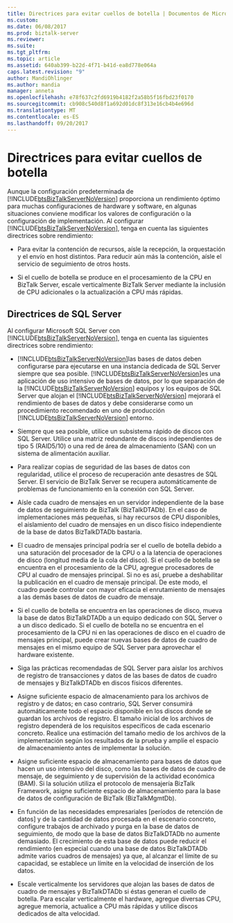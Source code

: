 ```yaml
---
title: Directrices para evitar cuellos de botella | Documentos de Microsoft
ms.custom: 
ms.date: 06/08/2017
ms.prod: biztalk-server
ms.reviewer: 
ms.suite: 
ms.tgt_pltfrm: 
ms.topic: article
ms.assetid: 640ab399-b22d-4f71-b41d-ea8d778e064a
caps.latest.revision: "9"
author: MandiOhlinger
ms.author: mandia
manager: anneta
ms.openlocfilehash: e78f637c2fd6919b4182f2a58b5f16fbd23f0170
ms.sourcegitcommit: cb908c540d8f1a692d01dc8f313e16cb4b4e696d
ms.translationtype: MT
ms.contentlocale: es-ES
ms.lasthandoff: 09/20/2017
---
```

# <a name="guidelines-for-avoiding-bottlenecks"></a>Directrices para evitar cuellos de botella
Aunque la configuración predeterminada de [!INCLUDE[btsBizTalkServerNoVersion](../includes/btsbiztalkservernoversion-md.md)] proporciona un rendimiento óptimo para muchas configuraciones de hardware y software, en algunas situaciones conviene modificar los valores de configuración o la configuración de implementación. Al configurar [!INCLUDE[btsBizTalkServerNoVersion](../includes/btsbiztalkservernoversion-md.md)], tenga en cuenta las siguientes directrices sobre rendimiento:  
  
-   Para evitar la contención de recursos, aísle la recepción, la orquestación y el envío en host distintos. Para reducir aún más la contención, aísle el servicio de seguimiento de otros hosts.  
  
-   Si el cuello de botella se produce en el procesamiento de la CPU en BizTalk Server, escale verticalmente BizTalk Server mediante la inclusión de CPU adicionales o la actualización a CPU más rápidas.  
  
## <a name="sql-server-guidelines"></a>Directrices de SQL Server  
 Al configurar Microsoft SQL Server con [!INCLUDE[btsBizTalkServerNoVersion](../includes/btsbiztalkservernoversion-md.md)], tenga en cuenta las siguientes directrices sobre rendimiento:  
  
-   [!INCLUDE[btsBizTalkServerNoVersion](../includes/btsbiztalkservernoversion-md.md)]las bases de datos deben configurarse para ejecutarse en una instancia dedicada de SQL Server siempre que sea posible. [!INCLUDE[btsBizTalkServerNoVersion](../includes/btsbiztalkservernoversion-md.md)]es una aplicación de uso intensivo de bases de datos, por lo que separación de la [!INCLUDE[btsBizTalkServerNoVersion](../includes/btsbiztalkservernoversion-md.md)] equipos y los equipos de SQL Server que alojan el [!INCLUDE[btsBizTalkServerNoVersion](../includes/btsbiztalkservernoversion-md.md)] mejorará el rendimiento de bases de datos y debe considerarse como un procedimiento recomendado en uno de producción [!INCLUDE[btsBizTalkServerNoVersion](../includes/btsbiztalkservernoversion-md.md)] entorno.  
  
-   Siempre que sea posible, utilice un subsistema rápido de discos con SQL Server. Utilice una matriz redundante de discos independientes de tipo 5 (RAID5/10) o una red de área de almacenamiento (SAN) con un sistema de alimentación auxiliar.  
  
-   Para realizar copias de seguridad de las bases de datos con regularidad, utilice el proceso de recuperación ante desastres de SQL Server. El servicio de BizTalk Server se recupera automáticamente de problemas de funcionamiento en la conexión con SQL Server.  
  
-   Aísle cada cuadro de mensajes en un servidor independiente de la base de datos de seguimiento de BizTalk (BizTalkDTADb). En el caso de implementaciones más pequeñas, si hay recursos de CPU disponibles, el aislamiento del cuadro de mensajes en un disco físico independiente de la base de datos BizTalkDTADb bastaría.  
  
-   El cuadro de mensajes principal podría ser el cuello de botella debido a una saturación del procesador de la CPU o a la latencia de operaciones de disco (longitud media de la cola del disco). Si el cuello de botella se encuentra en el procesamiento de la CPU, agregue procesadores de CPU al cuadro de mensajes principal. Si no es así, pruebe a deshabilitar la publicación en el cuadro de mensaje principal. De este modo, el cuadro puede controlar con mayor eficacia el enrutamiento de mensajes a las demás bases de datos de cuadro de mensaje.  
  
-   Si el cuello de botella se encuentra en las operaciones de disco, mueva la base de datos BizTalkDTADb a un equipo dedicado con SQL Server o a un disco dedicado. Si el cuello de botella no se encuentra en el procesamiento de la CPU ni en las operaciones de disco en el cuadro de mensajes principal, puede crear nuevas bases de datos de cuadro de mensajes en el mismo equipo de SQL Server para aprovechar el hardware existente.  
  
-   Siga las prácticas recomendadas de SQL Server para aislar los archivos de registro de transacciones y datos de las bases de datos de cuadro de mensajes y BizTalkDTADb en discos físicos diferentes.  
  
-   Asigne suficiente espacio de almacenamiento para los archivos de registro y de datos; en caso contrario, SQL Server consumirá automáticamente todo el espacio disponible en los discos donde se guardan los archivos de registro. El tamaño inicial de los archivos de registro dependerá de los requisitos específicos de cada escenario concreto. Realice una estimación del tamaño medio de los archivos de la implementación según los resultados de la prueba y amplíe el espacio de almacenamiento antes de implementar la solución.  
  
-   Asigne suficiente espacio de almacenamiento para bases de datos que hacen un uso intensivo del disco, como las bases de datos de cuadro de mensaje, de seguimiento y de supervisión de la actividad económica (BAM). Si la solución utiliza el protocolo de mensajería BizTalk Framework, asigne suficiente espacio de almacenamiento para la base de datos de configuración de BizTalk (BizTalkMgmtDb).  
  
-   En función de las necesidades empresariales [períodos de retención de datos] y de la cantidad de datos procesada en el escenario concreto, configure trabajos de archivado y purga en la base de datos de seguimiento, de modo que la base de datos BizTalkDTADb no aumente demasiado. El crecimiento de esta base de datos puede reducir el rendimiento (en especial cuando una base de datos BizTalkDTADb admite varios cuadros de mensajes) ya que, al alcanzar el límite de su capacidad, se establece un límite en la velocidad de inserción de los datos.  
  
-   Escale verticalmente los servidores que alojan las bases de datos de cuadro de mensajes y BizTalkDTADb si éstas generan el cuello de botella. Para escalar verticalmente el hardware, agregue diversas CPU, agregue memoria, actualice a CPU más rápidas y utilice discos dedicados de alta velocidad.